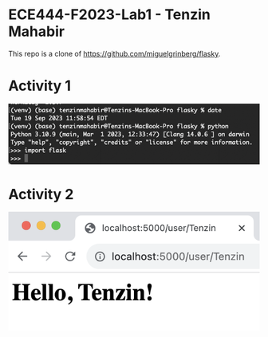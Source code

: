 # ECE444-F2023-Lab1 - Tenzin Mahabir
This repo is a clone of https://github.com/miguelgrinberg/flasky.

# Activity 1

![Activity 1](Assets/activity1.png)

# Activity 2

![Activity 2](Assets/activity2.png)